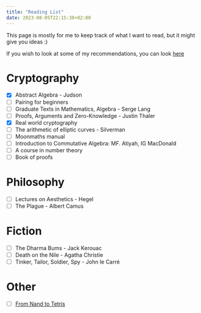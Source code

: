 ```yaml
---
title: "Reading List"
date: 2023-08-05T22:15:38+02:00
---
```


This page is mostly for me to keep track of what I want to read, but it might give you ideas :)

If you wish to look at some of my recommendations, you can look [here](/recommendations/)

# Cryptography
 - [x] Abstract Algebra - Judson
 - [ ] Pairing for beginners
 - [ ] Graduate Texts in Mathematics, Algebra - Serge Lang
 - [ ] Proofs, Arguments and Zero-Knowledge - Justin Thaler
 - [x] Real world cryptography
 - [ ] The arithmetic of elliptic curves - Silverman
 - [ ] Moonmaths manual
 - [ ] Introduction to Commutative Algebra: MF. Atiyah, IG MacDonald
 - [ ] A course in number theory
 - [ ] Book of proofs

# Philosophy
- [ ] Lectures on Aesthetics - Hegel
- [ ] The Plague - Albert Camus

# Fiction
- [ ] The Dharma Bums - Jack Kerouac
- [ ] Death on the Nile - Agatha Christie
- [ ] Tinker, Tailor, Soldier, Spy - John le Carré

# Other
- [ ] [From Nand to Tetris](https://www.nand2tetris.org/)

